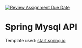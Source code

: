 [![Review Assignment Due Date](https://classroom.github.com/assets/deadline-readme-button-24ddc0f5d75046c5622901739e7c5dd533143b0c8e959d652212380cedb1ea36.svg)](https://classroom.github.com/a/O-JDVcNX)
# Spring Mysql API

Template used: [start.spring.io](https://start.spring.io/#!type=maven-project&language=java&platformVersion=3.2.0&packaging=jar&jvmVersion=17&groupId=com.example&artifactId=spring_mysql_api&name=spring_mysql_api&description=Demo%20project%20for%20Spring%20Boot&packageName=com.example.spring_mysql_api&dependencies=devtools,web,data-jpa,mysql,restdocs)